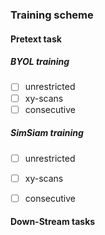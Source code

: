 ### Training scheme

#### Pretext task 

##### BYOL training

- [ ] unrestricted
- [ ] xy-scans
- [ ] consecutive

##### SimSiam training

- [ ] unrestricted
- [ ] xy-scans
- [ ] consecutive





#### Down-Stream tasks

